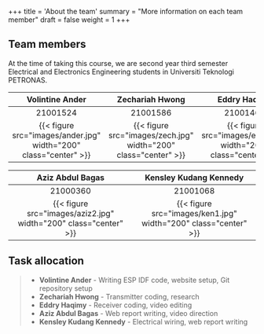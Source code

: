 +++
title = 'About the team'
summary = "More information on each team member"
draft = false
weight = 1
+++

## Team members

At the time of taking this course, we are second year third semester Electrical and Electronics Engineering students in Universiti Teknologi PETRONAS.

| Volintine Ander  | Zechariah Hwong | Eddry Haqimy |
|:-:|:-:|:-:|
| 21001524 | 21001586 | 21001460 |
| {{< figure src="images/ander.jpg" width="200" class="center" >}} | {{< figure src="images/zech.jpg" width="200" class="center" >}} | {{< figure src="images/edd1.jpg" width="200" class="center" >}} |

| Aziz Abdul Bagas | Kensley Kudang Kennedy |
|:-:|:-:|
| 21000360 | 21001068 |
| {{< figure src="images/aziz2.jpg" width="200" class="center" >}} | {{< figure src="images/ken1.jpg" width="200" class="center" >}} |

## Task allocation
> - **Volintine Ander** - Writing ESP IDF code, website setup, Git repository setup
> - **Zechariah Hwong** - Transmitter coding, research
> - **Eddry Haqimy** - Receiver coding, video editing
> - **Aziz Abdul Bagas** - Web report writing, video direction
> - **Kensley Kudang Kennedy** - Electrical wiring, web report writing

